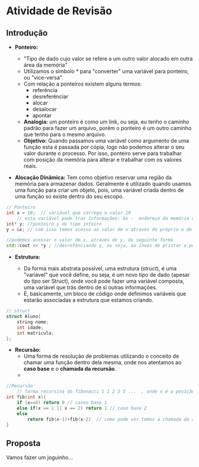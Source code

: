 # Atividade de Revisão

## Introdução


* **Ponteiro:**

    - "Tipo de dado cujo valor se refere a um outro valor alocado em outra área da memória"
    - Utilizamos o simbolo * para "converter" uma variável para ponteiro, ou "vice-versa".
    - Com relação a ponteiros existem alguns termos:
        - referência
        - desreferênciar
        - alocar
        - desalocar
        - apontar        
    - **Analogia:** um ponteiro é como um link, ou seja, eu tenho o caminho padrão para fazer um arquivo, porém o ponteiro é um outro caminho que tenho para o mesmo arquivo.
    - **Objetivo:**
Quando passamos uma variável como argumento de uma função esta é passada por cópia, logo não podemos alterar o seu valor durante o processo. Por isso, ponteiro serve para trabalhar com posição da memória para alterar e trabalhar com os valores reais.
- **Alocação Dinâmica:** Tem como objetivo reservar uma região da memória para armazenar dados. Geralmente é utilizado quando usamos uma função para criar um objeto, pois, uma variável criada dentro de uma função so existe dentro do seu escopo.
    
~~~c++
// Ponteiro
int x = 10;  // variável que carrega o valor 10
    // esta variável pode tras informações: &x -  endereço da memória de x
int* y; //ponteiro y do tipo inteiro
y = &x; // com isso temos acesso ao valor de x através do próprio e do y. 

//podemos acessar o valor de x, através de y, da seguinte forma 
std::cout << *y ; //desrefênciando y, ou seja, ao invés de printar a posição na memória, temos o valor que essa posição carrega. 
~~~

* **Estrutura:**

    - Da forma mais abstrata possível, uma estrutura (*struct*), é uma "variável" que você define, ou seja, é um novo tipo de dado (apesar do tipo ser Struct), onde você pode fazer uma variável composta, uma variável que trás dentro de si outras informações.
    - É, basicamente, um bloco de código onde definimos variáveis que estarão associadas a estrutura que estamos criando.

~~~c++
// struct
struct Aluno{
    string nome;
    int idade;
    int matricula;
};
~~~
* **Recursão:**
    - Uma forma de resolução de problemas utilizando o conceito de chamar uma função dentro dela mesma, onde nos atentamos ao **caso base** e o **chamada da recursão**.
    -   
~~~c++
//Recursão
    // forma recursiva do fibonacci 1 1 2 3 5 ...  , onde x é a posição na sequencia
int fib(int x){
    if (x==0) return 0 // casos base 1
    else if(x == 1 || x == 2) return 1 // caso base 2
    else
        return fib(x-1)+fib(x-2)  // como pode ver temos a chamada da recursão e o(s) caso(s) base
}
~~~

## Proposta

Vamos fazer um joguinho...
